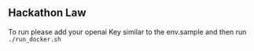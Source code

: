 ## Hackathon Law

To run please add your openai Key similar to the env.sample and then run `./run_docker.sh`